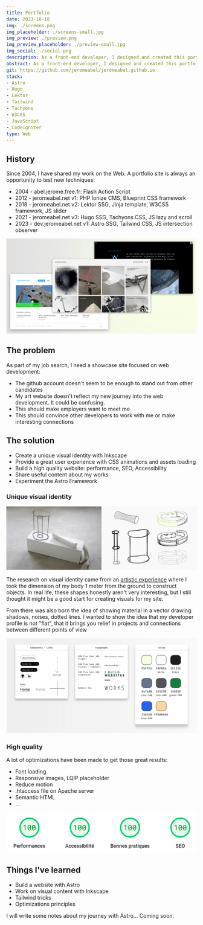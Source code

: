 ```yaml
---
title: Portfolio
date: 2023-10-10
img: ./screens.png
img_placeholder: ./screens-small.jpg
img_preview: ./preview.png
img_preview_placeholder: ./preview-small.jpg
img_social: ./social.png
description: As a front-end developer, I designed and created this portfolio site to provide a great user experience and showcase my ability to build high-quality websites.
abstract: As a front-end developer, I designed and created this portfolio site to provide a great user experience and showcase my ability to build high-quality websites.
git: https://github.com/jeromeabel/jeromeabel.github.io
stack: 
- Astro
- Hugo
- Lektor
- Tailwind
- Tachyons
- W3CSS
- JavaScript
- CodeIgniter
type: Web
---
```


## History

Since 2004, I have shared my work on the Web. A portfolio site is always an opportunity to test new techniques:

- 2004 - abel.jerome.free.fr: Flash Action Script
- 2012 - jeromeabel.net v1: PHP Ionize CMS, Blueprint CSS framework
- 2018 - jeromeabel.net v2: Lektor SSG, Jinja template, W3CSS framework, JS slider
- 2021 - jeromeabel.net v3: Hugo SSG, Tachyons CSS, JS lazy and scroll
- 2023 - dev.jeromeabel.net v1: Astro SSG, Tailwind CSS, JS intersection observer

![jeromeabel](./jeromeabel.png)

## The problem

As part of my job search, I need a showcase site focused on web development:

- The github account doesn't seem to be enough to stand out from other candidates
- My art website doesn't reflect my new journey into the web development. It could be confusing.
- This should make employers want to meet me
- This should convince other developers to work with me or make interesting connections

## The solution

- Create a unique visual identity with Inkscape
- Provide a great user experience with CSS animations and assets loading
- Build a high quality website: performance, SEO, Accessibility
- Share useful content about my works
- Experiment the Astro Framework

### Unique visual identity

![Portfolio Visual Identity](./identity.jpg)

The research on visual identity came from an [artistic experience](https://jeromeabel.net/workshop/metre/) where I took the dimension of my body 1 meter from the ground to construct objects. In real life, these shapes honestly aren't very interesting, but I still thought it might be a good start for creating visuals for my site.

From there was also born the idea of showing material in a vector drawing: shadows, noises, dotted lines. I wanted to show the idea that my developer profile is not "flat", that it brings you relief in projects and connections between different points of view

![mockup](./mockup.png)

### High quality

A lot of optimizations have been made to get those great results:

- Font loading
- Responsive images, LQIP placeholder
- Reduce motion
- .htaccess file on Apache server
- Semantic HTML
- ...

![lighthouse](./lighthouse.png)

## Things I've learned

- Build a website with Astro
- Work on visual content with Inkscape
- Tailwind tricks
- Optimizations principles
  
I will write some notes about my journey with Astro... Coming soon.